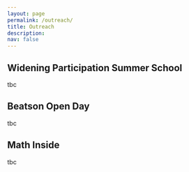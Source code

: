 ```yaml
---
layout: page
permalink: /outreach/
title: Outreach
description: 
nav: false
---
```


## Widening Participation Summer School

tbc

## Beatson Open Day

tbc

## Math Inside

tbc
